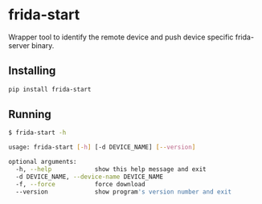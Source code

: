 # frida-start

Wrapper tool to identify the remote device and push device specific frida-server binary.

## Installing

```bash
pip install frida-start
```

## Running

```bash
$ frida-start -h

usage: frida-start [-h] [-d DEVICE_NAME] [--version]

optional arguments:
  -h, --help            show this help message and exit
  -d DEVICE_NAME, --device-name DEVICE_NAME
  -f, --force           force download
  --version             show program's version number and exit
```
